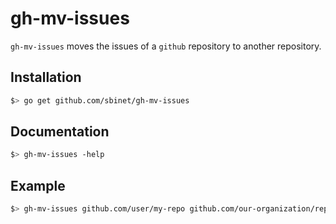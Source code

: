 gh-mv-issues
==========

`gh-mv-issues` moves the issues of a `github` repository to another repository.

## Installation

```sh
$> go get github.com/sbinet/gh-mv-issues
```

## Documentation

```sh
$> gh-mv-issues -help
```

## Example

```sh
$> gh-mv-issues github.com/user/my-repo github.com/our-organization/repo
```


